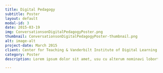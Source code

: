 ```yaml
---
title: Digital Pedagogy
subtitle: Poster
layout: default
modal-id: 3
date: 2015-03-19
img: ConversationsonDigitalPedagogyPoster.png
thumbnail: ConversationsonDigitalPedagogyPoster-thumbnail.png
alt: image-alt
project-date: March 2015
client: Center for Teaching & Vanderbilt Institute of Digital Learning
category: Poster
description: Lorem ipsum dolor sit amet, usu cu alterum nominavi lobortis. At duo novum diceret. Tantas apeirian vix et, usu sanctus postulant inciderint ut, populo diceret necessitatibus in vim. Cu eum dicam feugiat noluisse.

---
```

